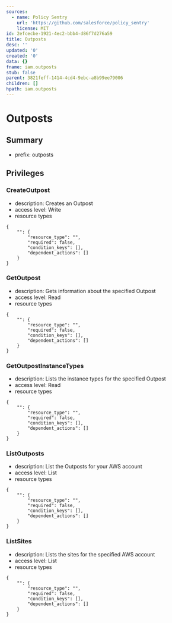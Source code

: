 ```yaml
---
sources:
  - name: Policy Sentry
    url: 'https://github.com/salesforce/policy_sentry'
    license: MIT
id: 2efcecbe-1921-4ec2-bbb4-d86f7d276a59
title: Outposts
desc: ''
updated: '0'
created: '0'
data: {}
fname: iam.outposts
stub: false
parent: 3821feff-1414-4cd4-9ebc-a8b99ee79006
children: []
hpath: iam.outposts
---
```

# Outposts

## Summary

- prefix: outposts

## Privileges

### CreateOutpost

- description: Creates an Outpost
- access level: Write
- resource types

```
{
    "": {
        "resource_type": "",
        "required": false,
        "condition_keys": [],
        "dependent_actions": []
    }
}
```

### GetOutpost

- description: Gets information about the specified Outpost
- access level: Read
- resource types

```
{
    "": {
        "resource_type": "",
        "required": false,
        "condition_keys": [],
        "dependent_actions": []
    }
}
```

### GetOutpostInstanceTypes

- description: Lists the instance types for the specified Outpost
- access level: Read
- resource types

```
{
    "": {
        "resource_type": "",
        "required": false,
        "condition_keys": [],
        "dependent_actions": []
    }
}
```

### ListOutposts

- description: List the Outposts for your AWS account
- access level: List
- resource types

```
{
    "": {
        "resource_type": "",
        "required": false,
        "condition_keys": [],
        "dependent_actions": []
    }
}
```

### ListSites

- description: Lists the sites for the specified AWS account
- access level: List
- resource types

```
{
    "": {
        "resource_type": "",
        "required": false,
        "condition_keys": [],
        "dependent_actions": []
    }
}
```

